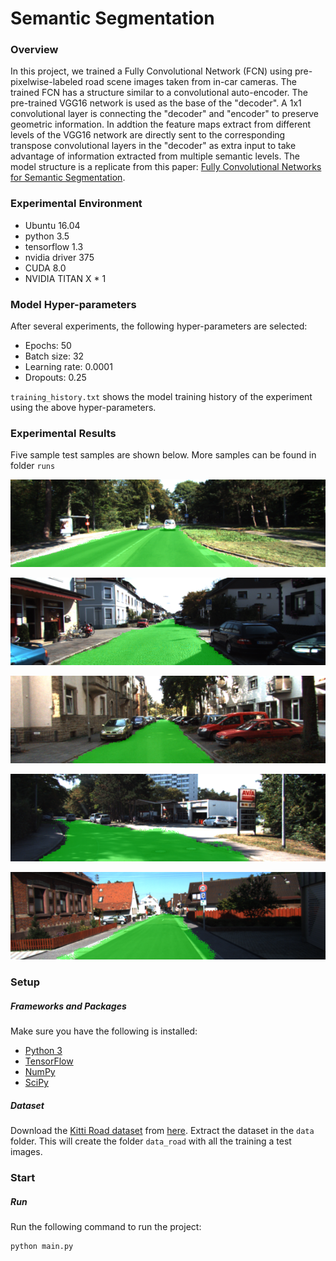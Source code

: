 # Semantic Segmentation
### Overview
In this project, we trained a Fully Convolutional Network (FCN) using pre-pixelwise-labeled road scene images taken from in-car cameras. The trained FCN has a structure similar to a convolutional auto-encoder. The pre-trained VGG16 network is used as the base of the "decoder". A 1x1 convolutional layer is connecting the "decoder" and "encoder" to preserve geometric information. In addtion the feature maps extract from different levels of the VGG16 network are directly sent to the corresponding transpose convolutional layers in the "decoder" as extra input to take advantage of information extracted from multiple semantic levels. The model structure is a replicate from this paper: [Fully Convolutional Networks for Semantic Segmentation](http://ieeexplore.ieee.org/abstract/document/7478072/). 

### Experimental Environment

 - Ubuntu 16.04
 - python 3.5
 - tensorflow 1.3
 - nvidia driver 375
 - CUDA 8.0
 - NVIDIA TITAN X * 1

### Model Hyper-parameters

After several experiments, the following hyper-parameters are selected:

 - Epochs: 50
 - Batch size: 32
 - Learning rate: 0.0001
 - Dropouts: 0.25

`training_history.txt` shows the model training history of the experiment using the above hyper-parameters.

### Experimental Results

Five sample test samples are shown below. More samples can be found in folder `runs`

![um_000007.png](./runs/test_samples/um_000007.png)

![uu_000010.png](./runs/test_samples/uu_000010.png)

![uu_000085.png](./runs/test_samples/uu_000085.png)

![uu_000008.png](./runs/test_samples/uu_000008.png)

![uu_000047.png](./runs/test_samples/uu_000047.png)


### Setup
##### Frameworks and Packages
Make sure you have the following is installed:
 - [Python 3](https://www.python.org/)
 - [TensorFlow](https://www.tensorflow.org/)
 - [NumPy](http://www.numpy.org/)
 - [SciPy](https://www.scipy.org/)
##### Dataset
Download the [Kitti Road dataset](http://www.cvlibs.net/datasets/kitti/eval_road.php) from [here](http://www.cvlibs.net/download.php?file=data_road.zip).  Extract the dataset in the `data` folder.  This will create the folder `data_road` with all the training a test images.

### Start
##### Run
Run the following command to run the project:
```
python main.py
```
